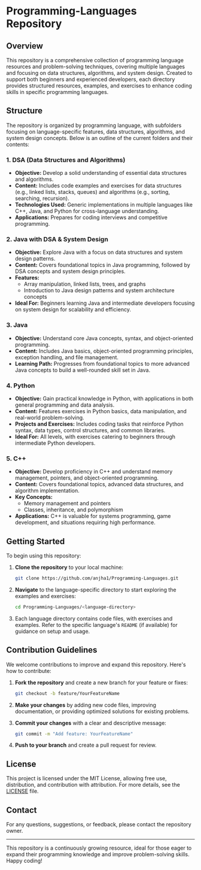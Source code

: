 # Programming-Languages Repository

## Overview

This repository is a comprehensive collection of programming language resources and problem-solving techniques, covering multiple languages and focusing on data structures, algorithms, and system design. Created to support both beginners and experienced developers, each directory provides structured resources, examples, and exercises to enhance coding skills in specific programming languages.

## Structure

The repository is organized by programming language, with subfolders focusing on language-specific features, data structures, algorithms, and system design concepts. Below is an outline of the current folders and their contents:

### 1. **DSA (Data Structures and Algorithms)**
   - **Objective:** Develop a solid understanding of essential data structures and algorithms.
   - **Content:** Includes code examples and exercises for data structures (e.g., linked lists, stacks, queues) and algorithms (e.g., sorting, searching, recursion).
   - **Technologies Used:** Generic implementations in multiple languages like C++, Java, and Python for cross-language understanding.
   - **Applications:** Prepares for coding interviews and competitive programming.

### 2. **Java with DSA & System Design**
   - **Objective:** Explore Java with a focus on data structures and system design patterns.
   - **Content:** Covers foundational topics in Java programming, followed by DSA concepts and system design principles.
   - **Features:**
     - Array manipulation, linked lists, trees, and graphs
     - Introduction to Java design patterns and system architecture concepts
   - **Ideal For:** Beginners learning Java and intermediate developers focusing on system design for scalability and efficiency.

### 3. **Java**
   - **Objective:** Understand core Java concepts, syntax, and object-oriented programming.
   - **Content:** Includes Java basics, object-oriented programming principles, exception handling, and file management.
   - **Learning Path:** Progresses from foundational topics to more advanced Java concepts to build a well-rounded skill set in Java.

### 4. **Python**
   - **Objective:** Gain practical knowledge in Python, with applications in both general programming and data analysis.
   - **Content:** Features exercises in Python basics, data manipulation, and real-world problem-solving.
   - **Projects and Exercises:** Includes coding tasks that reinforce Python syntax, data types, control structures, and common libraries.
   - **Ideal For:** All levels, with exercises catering to beginners through intermediate Python developers.

### 5. **C++**
   - **Objective:** Develop proficiency in C++ and understand memory management, pointers, and object-oriented programming.
   - **Content:** Covers foundational topics, advanced data structures, and algorithm implementation.
   - **Key Concepts:**
     - Memory management and pointers
     - Classes, inheritance, and polymorphism
   - **Applications:** C++ is valuable for systems programming, game development, and situations requiring high performance.

## Getting Started

To begin using this repository:

1. **Clone the repository** to your local machine:
   ```bash
   git clone https://github.com/anjha1/Programming-Languages.git
   ```

2. **Navigate** to the language-specific directory to start exploring the examples and exercises:
   ```bash
   cd Programming-Languages/<language-directory>
   ```

3. Each language directory contains code files, with exercises and examples. Refer to the specific language's `README` (if available) for guidance on setup and usage.

## Contribution Guidelines

We welcome contributions to improve and expand this repository. Here's how to contribute:

1. **Fork the repository** and create a new branch for your feature or fixes:
   ```bash
   git checkout -b feature/YourFeatureName
   ```

2. **Make your changes** by adding new code files, improving documentation, or providing optimized solutions for existing problems.

3. **Commit your changes** with a clear and descriptive message:
   ```bash
   git commit -m "Add feature: YourFeatureName"
   ```

4. **Push to your branch** and create a pull request for review.

## License

This project is licensed under the MIT License, allowing free use, distribution, and contribution with attribution. For more details, see the [LICENSE](LICENSE) file.

## Contact

For any questions, suggestions, or feedback, please contact the repository owner.

---

This repository is a continuously growing resource, ideal for those eager to expand their programming knowledge and improve problem-solving skills. Happy coding!
